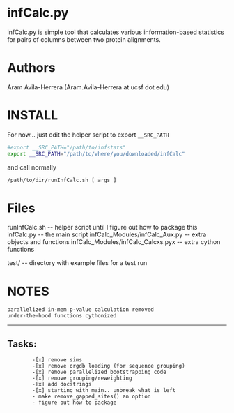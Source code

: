 infCalc.py
==========

infCalc.py is simple tool that calculates various information-based
statistics for pairs of columns between two protein alignments.


Authors
=========

Aram Avila-Herrera (Aram.Avila-Herrera at ucsf dot edu)


INSTALL
========
For now... just edit the helper script to export `__SRC_PATH`
```bash
#export __SRC_PATH="/path/to/infstats"
export __SRC_PATH="/path/to/where/you/downloaded/infCalc"
```

and call normally
```bash
/path/to/dir/runInfCalc.sh [ args ]

```


Files
=========

runInfCalc.sh -- helper script until I figure out how to package this
infCalc.py -- the main script
infCalc_Modules/infCalc_Aux.py -- extra objects and functions
infCalc_Modules/infCalc_Calcxs.pyx -- extra cython functions

test/ -- directory with example files for a test run


NOTES
========
	parallelized in-mem p-value calculation removed
	under-the-hood functions cythonized


-----------------
Tasks:
-----------------
			-[x] remove sims
			-[x] remove orgdb loading (for sequence grouping)
			-[x] remove parallelized bootstrapping code
			-[x] remove grouping/reweighting
			-[x] add docstrings
			-[x] starting with main.. unbreak what is left
			- make remove_gapped_sites() an option
	        - figure out how to package

